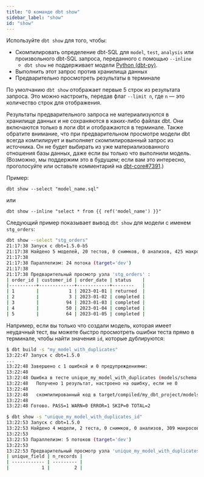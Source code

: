```yaml
---
title: "О команде dbt show"
sidebar_label: "show"
id: "show"
---
```


Используйте `dbt show` для того, чтобы:
- Скомпилировать определение dbt-SQL для `model`, `test`, `analysis` или произвольного dbt-SQL запроса, переданного с помощью `--inline`
  - `dbt show` не поддерживает модели [Python (dbt-py)](/docs/build/python-models).
- Выполнить этот запрос против хранилища данных
- Предварительно просмотреть результаты в терминале

По умолчанию `dbt show` отображает первые 5 строк из результата запроса. Это можно настроить, передав флаг `--limit n`, где `n` — это количество строк для отображения.

Результаты предварительного запроса не материализуются в хранилище данных и не сохраняются в каких-либо файлах dbt. Они включаются только в логи dbt и отображаются в терминале. Также обратите внимание, что при предварительном просмотре модели dbt всегда компилирует и выполняет скомпилированный запрос из источника. Он не будет выбирать из уже материализованного отношения базы данных, даже если вы только что выполнили модель. (Возможно, мы поддержим это в будущем; если вам это интересно, проголосуйте или оставьте комментарий на [dbt-core#7391](https://github.com/dbt-labs/dbt-core/issues/7391).)

Пример:

```
dbt show --select "model_name.sql"
```
или
```
dbt show --inline "select * from {{ ref('model_name') }}"
```

Следующий пример показывает вывод `dbt show` для модели с именем `stg_orders`:

```bash
dbt show --select "stg_orders"
21:17:38 Запуск с dbt=1.5.0-b5
21:17:38 Найдено 5 моделей, 20 тестов, 0 снимков, 0 анализов, 425 макросов, 0 операций, 3 seed файла, 0 источников, 0 экспозиций, 0 метрик, 0 групп
21:17:38
21:17:38 Параллелизм: 24 потока (target='dev')
21:17:38
21:17:38 Предварительный просмотр узла 'stg_orders' :
| order_id | customer_id | order_date | status    |
|----------+-------------+------------+--------   |
| 1        |           1 | 2023-01-01 | returned  |
| 2        |           3 | 2023-01-02 | completed |
| 3        |          94 | 2023-01-03 | completed |
| 4        |          50 | 2023-01-04 | completed |
| 5        |          64 | 2023-01-05 | completed |

```

Например, если вы только что создали модель, которая имеет неудачный тест, вы можете быстро просмотреть ошибки теста прямо в терминале, чтобы найти значения `id`, которые дублируются:

```bash
$ dbt build -s "my_model_with_duplicates"
13:22:47 Запуск с dbt=1.5.0
...
13:22:48 Завершено с 1 ошибкой и 0 предупреждениями:
13:22:48
13:22:48 Ошибка в тесте unique_my_model_with_duplicates (models/schema.yml)
13:22:48   Получено 1 результат, настроено на ошибку, если не 0
13:22:48
13:22:48   скомпилированный код в target/compiled/my_dbt_project/models/schema.yml/unique_my_model_with_duplicates_id.sql
13:22:48
13:22:48 Готово. PASS=1 WARN=0 ERROR=1 SKIP=0 TOTAL=2

$ dbt show -s "unique_my_model_with_duplicates_id"
13:22:53 Запуск с dbt=1.5.0
13:22:53 Найдено 4 модели, 2 теста, 0 снимков, 0 анализов, 309 макросов, 0 операций, 0 seed файлов, 0 источников, 0 экспозиций, 0 метрик, 0 групп
13:22:53
13:22:53 Параллелизм: 5 потоков (target='dev')
13:22:53
13:22:53 Предварительный просмотр узла 'unique_my_model_with_duplicates_id':
| unique_field | n_records |
| ------------ | --------- |
|            1 |         2 |

```